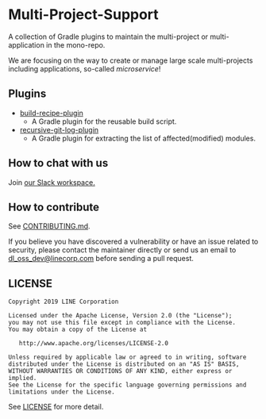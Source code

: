 # Multi-Project-Support 

A collection of Gradle plugins to maintain the multi-project or multi-application in the mono-repo.

We are focusing on the way to create or manage large scale multi-projects including applications, so-called *microservice*!

## Plugins

* [build-recipe-plugin](./build-recipe-plugin)
  * A Gradle plugin for the reusable build script.
* [recursive-git-log-plugin](./recursive-git-log-plugin)
  * A Gradle plugin for extracting the list of affected(modified) modules.

## How to chat with us

Join [our Slack workspace.](https://join.slack.com/t/gradlemultipr-uuk7347/shared_invite/zt-cwm6ycch-aswbpyHQS8_UfPakO1wkDA)

## How to contribute

 See [CONTRIBUTING.md](CONTRIBUTING.md).

If you believe you have discovered a vulnerability or have an issue related to security, please contact the maintainer directly or send us an email to [dl_oss_dev@linecorp.com](mailto:dl_oss_dev@linecorp.com) before sending a pull request.

 ## LICENSE

 ```
 Copyright 2019 LINE Corporation

 Licensed under the Apache License, Version 2.0 (the "License");
 you may not use this file except in compliance with the License.
 You may obtain a copy of the License at

    http://www.apache.org/licenses/LICENSE-2.0

 Unless required by applicable law or agreed to in writing, software
 distributed under the License is distributed on an "AS IS" BASIS,
 WITHOUT WARRANTIES OR CONDITIONS OF ANY KIND, either express or implied.
 See the License for the specific language governing permissions and
 limitations under the License.
 ```

 See [LICENSE](LICENSE) for more detail. 
